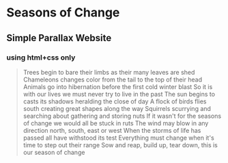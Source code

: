 # Seasons of Change

## Simple Parallax Website

### using html+css only

>Trees begin to bare their limbs as their many leaves are shed
Chameleons changes color from the tail to the top of their head
Animals go into hibernation before the first cold winter blast
So it is with our lives we must never try to live in the past 
The sun begins to casts its shadows heralding the close of day 
A flock of birds flies south creating great shapes along the way 
Squirrels scurrying and searching about gathering and storing nuts 
If it wasn't for the seasons of change we would all be stuck in ruts
The wind may blow in any direction north, south, east or west 
When the storms of life has passed all have withstood its test 
Everything must change when it's time to step out their range 
Sow and reap, build up, tear down, this is our season of change